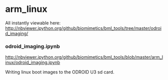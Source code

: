 arm_linux
===============

All instantly viewable here:
http://nbviewer.ipython.org/github/biomimetics/bml_tools/tree/master/odroid_imaging/

### odroid_imaging.ipynb
http://nbviewer.ipython.org/github/biomimetics/bml_tools/blob/master/arm_linux/odroid_imaging.ipynb

Writing linux boot images to the ODROID U3 sd card.